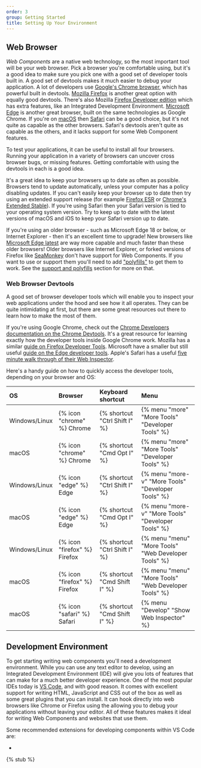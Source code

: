 ```yaml
---
order: 3
group: Getting Started
title: Setting Up Your Environment
---
```


## Web Browser

_Web Components_ are a native web technology, so the most important tool will be your web browser. Pick a browser you're
comfortable using, but it's a good idea to make sure you pick one with a good set of developer tools built in. A good
set of devtools makes it much easier to debug your application. A lot of developers use [Google's Chrome
browser][chrome], which has powerful built in devtools. [Mozilla Firefox][firefox] is another great option with equally
good devtools. There's also Mozilla [Firefox Developer edition][firefox-dev] which has extra features, like an
Integrated Development Environment. [Microsoft Edge][edge] is another great browser, built on the same technologies as
Google Chrome. If you're on [macOS][macos] then [Safari][safari] can be a good choice, but it's not quite as capable as
the other browsers. Safari's devtools aren't quite as capable as the others, and it lacks support for some Web Component
features.

To test your applications, it can be useful to install all four browsers. Running your application in a variety of
browsers can uncover cross browser bugs, or missing features. Getting comfortable with using the devtools in each is a
good idea.

It's a great idea to keep your browsers up to date as often as possible. Browsers tend to update automatically, unless
your computer has a policy disabling updates. If you can't easily keep your browser up to date then try using an
extended support release (for example [Firefox ESR][firefox-esr] or [Chrome's Extended Stable][chrome-esr]). If you're
using Safari then your Safari version is tied to your operating system version. Try to keep up to date with the latest
versions of macOS and iOS to keep your Safari version up to date.

If you're using an older browser - such as Microsoft Edge 18 or below, or Internet Explorer - then it's an excellent
time to upgrade! New browsers like [Microsoft Edge latest][edge] are way more capable and much faster than these older
browsers! Older browsers like Internet Explorer, or forked versions of Firefox like [SeaMonkey][seamonkey] don't have
support for Web Components. If you want to use or support them you'll need to add ["polyfills"][polyfills] to get them
to work. See the [support and polyfills][polyfills] section for more on that.

[chrome]: https://www.google.com/chrome/
[firefox]: https://www.mozilla.org/en-GB/firefox/new/
[firefox-dev]: https://www.mozilla.org/en-GB/firefox/developer/
[edge]: https://www.microsoft.com/en-us/edge?form=MA13FJ
[macos]: https://support.apple.com/en-gb/macos
[safari]: https://www.apple.com/uk/safari/
[firefox-esr]: https://www.mozilla.org/en-GB/firefox/enterprise/
[chrome-esr]: https://support.google.com/chrome/a/answer/9027636?hl=en
[seamonkey]: https://www.seamonkey-project.org/
[polyfills]: /learn/support-and-polyfills

### Web Browser Devtools

A good set of browser developer tools which will enable you to inspect your web applications under the hood and see how
it all operates. They can be quite intimidating at first, but there are some great resources out there to learn how to
make the most of them.

If you're using Google Chrome, check out the [Chrome Developers documentation on the Chrome Devtools][chrome-devtools].
It's a great resource for learning exactly how the developer tools inside Google Chrome work. Mozilla has a similar
[guide on Firefox Developer Tools][firefox-devtools]. Microsoft have a smaller but still useful [guide on the Edge
developer tools][edge-devtools]. Apple's Safari has a useful [five minute walk through of their Web
Inspector][safari-devtools].

Here's a handy guide on how to quickly access the developer tools, depending on your browser and OS:

[chrome-devtools]: https://developer.chrome.com/docs/devtools/
[firefox-devtools]: https://firefox-dev.tools/
[edge-devtools]: https://learn.microsoft.com/en-us/microsoft-edge/devtools-guide-chromium/overview
[safari-devtools]: https://developer.apple.com/videos/play/tech-talks/401/

| OS            | Browser                      | Keyboard shortcut             | Menu                                                 |
| :------------ | :--------------------------- | :---------------------------- | :--------------------------------------------------- |
| Windows/Linux | {% icon "chrome" %} Chrome   | {% shortcut "Ctrl Shift I" %} | {% menu "more" "More Tools" "Developer Tools" %}     |
| macOS         | {% icon "chrome" %} Chrome   | {% shortcut "Cmd Opt I" %}    | {% menu "more" "More Tools" "Developer Tools" %}     |
| Windows/Linux | {% icon "edge" %} Edge       | {% shortcut "Ctrl Shift I" %} | {% menu "more-v" "More Tools" "Developer Tools" %}   |
| macOS         | {% icon "edge" %} Edge       | {% shortcut "Cmd Opt I" %}    | {% menu "more-v" "More Tools" "Developer Tools" %}   |
| Windows/Linux | {% icon "firefox" %} Firefox | {% shortcut "Ctrl Shift I" %} | {% menu "menu" "More Tools" "Web Developer Tools" %} |
| macOS         | {% icon "firefox" %} Firefox | {% shortcut "Cmd Shift I" %}  | {% menu "menu" "More Tools" "Web Developer Tools" %} |
| macOS         | {% icon "safari" %} Safari   | {% shortcut "Cmd Shift I" %}  | {% menu "Develop" "Show Web Inspector" %}            |

## Development Environment

To get starting writing web components you'll need a development environment. While you can use any text editor to
develop, using an Integrated Development Environment (IDE) will give you lots of features that can make for a much
better developer experience. One of the most popular IDEs today is [VS Code][vscode], and with good reason. It comes
with excellent support for writing HTML, JavaScript and CSS out of the box as well as some great plugins that you can
install. It can hook directly into web browsers like Chrome or Firefox using the allowing you to debug your applications
without leaving your editor. All of these features makes it ideal for writing Web Components and websites that use them.

Some recommended extensions for developing components within VS Code are:

-

[vscode]: https://code.visualstudio.com/.

{% stub %}
